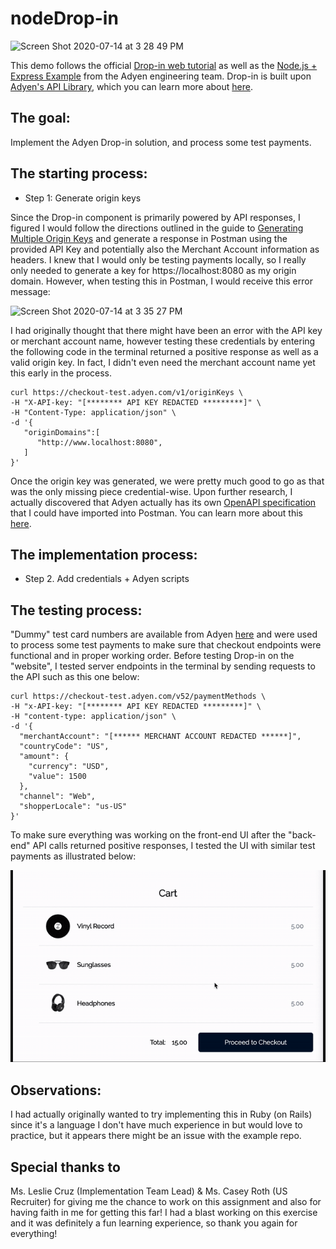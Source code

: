 # nodeDrop-in

<img width="1054" alt="Screen Shot 2020-07-14 at 3 28 49 PM" src="https://user-images.githubusercontent.com/27389714/87468023-de3e5b80-c5e6-11ea-9878-d0a9f8cf7c91.png">

This demo follows the official [Drop-in web tutorial](https://docs.adyen.com/checkout/drop-in-web/tutorial-node-js) as well as the [Node.js + Express Example](https://github.com/adyen-examples/adyen-node-online-payments) from the Adyen engineering team. Drop-in is built upon [Adyen's API Library](https://github.com/Adyen/adyen-node-api-library), which you can learn more about [here](https://docs.adyen.com/api-explorer/#/PaymentSetupAndVerificationService/v52/overview).

## The goal:
Implement the Adyen Drop-in solution, and process some test payments.

## The starting process:
- Step 1: Generate origin keys

Since the Drop-in component is primarily powered by API responses, I figured I would follow the directions outlined in the guide to [Generating Multiple Origin Keys](https://docs.adyen.com/user-management/how-to-get-an-origin-key#generate-multiple-origin-keysTest) and generate a response in Postman using the provided API Key and potentially also the Merchant Account information as headers. I knew that I would only be testing payments locally, so I really only needed to generate a key for https://localhost:8080 as my origin domain. However, when testing this in Postman, I would receive this error message:

<img width="454" alt="Screen Shot 2020-07-14 at 3 35 27 PM" src="https://user-images.githubusercontent.com/27389714/87472253-a2f35b00-c5ed-11ea-8deb-567f2879c986.png">

I had originally thought that there might have been an error with the API key or merchant account name, however testing these credentials by entering the following code in the terminal returned a positive response as well as a valid origin key. In fact, I didn't even need the merchant account name yet this early in the process.

```
curl https://checkout-test.adyen.com/v1/originKeys \
-H "X-API-key: "[******** API KEY REDACTED *********]" \
-H "Content-Type: application/json" \
-d '{
   "originDomains":[
      "http://www.localhost:8080",
   ]
}'
```

Once the origin key was generated, we were pretty much good to go as that was the only missing piece credential-wise. Upon further research, I actually discovered that Adyen actually has its own [OpenAPI specification](https://github.com/Adyen/adyen-openapi) that I could have imported into Postman. You can learn more about this [here](https://www.adyen.com/blog/improving-the-developer-experience-with-openapi-specification).


## The implementation process:

- Step 2. Add credentials + Adyen scripts

## The testing process:

"Dummy" test card numbers are available from Adyen [here](https://docs.adyen.com/development-resources/test-cards/test-card-numbers) and were used to process some test payments to make sure that checkout endpoints were functional and in proper working order. Before testing Drop-in on the "website", I tested server endpoints in the terminal by sending requests to the API such as this one below:

```
curl https://checkout-test.adyen.com/v52/paymentMethods \
-H "x-API-key: "[******** API KEY REDACTED *********]" \
-H "content-type: application/json" \
-d '{
  "merchantAccount": "[****** MERCHANT ACCOUNT REDACTED ******]",
  "countryCode": "US",
  "amount": {
    "currency": "USD",
    "value": 1500
  },
  "channel": "Web",
  "shopperLocale": "us-US"
}'
```

To make sure everything was working on the front-end UI after the "back-end" API calls returned positive responses, I tested the UI with similar test payments as illustrated below:


<img src="dropin/public/images/adyendropin.gif">


## Observations:

I had actually originally wanted to try implementing this in Ruby (on Rails) since it's a language I don't have much experience in but would love to practice, but it appears there might be an issue with the example repo.  

## Special thanks to

Ms. Leslie Cruz (Implementation Team Lead) & Ms. Casey Roth (US Recruiter) for giving me the chance to work on this assignment and also for having faith in me for getting this far! I had a blast working on this exercise and it was definitely a fun learning experience, so thank you again for everything!

